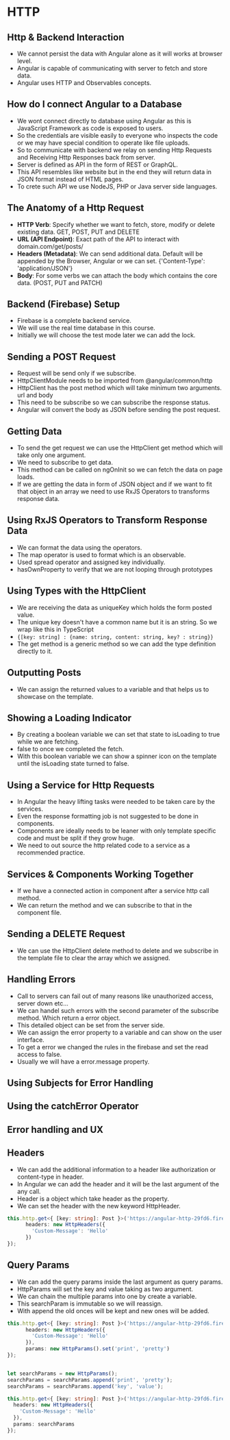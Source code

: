# HTTP

## Http & Backend Interaction

* We cannot persist the data with Angular alone as it will works at browser level.
* Angular is capable of communicating with server to fetch and store data.
* Angular uses HTTP and Observables concepts.

## How do I connect Angular to a Database

* We wont connect directly to database using Angular as this is JavaScript Framework as code is exposed to users.
* So the credentials are visible easily to everyone who inspects the code or we may have special condition to operate like file uploads.
* So to communicate with backend we relay on sending Http Requests and Receiving Http Responses back from server.
* Server is defined as API in the form of REST or GraphQL.
* This API resembles like website but in the end they will return data in JSON format instead of HTML pages.
* To crete such API we use NodeJS, PHP or Java server side languages.

## The Anatomy of a Http Request

* **HTTP Verb**: Specify whether we want to fetch, store, modify or delete existing data. GET, POST, PUT and DELETE
* **URL (API Endpoint)**: Exact path of the API to interact with domain.com/get/posts/
* **Headers (Metadata)**: We can send additional data. Default will be appended by the Browser, Angular or we can set. {'Content-Type': 'application/JSON'}
* **Body**: For some verbs we can attach the body which contains the core data. (POST, PUT and PATCH)

## Backend (Firebase) Setup

* Firebase is a complete backend service.
* We will use the real time database in this course.
* Initially we will choose the test mode later we can add the lock.

## Sending a POST Request

* Request will be send only if we subscribe.
* HttpClientModule needs to be imported from @angular/common/http
* HttpClient has the post method which will take minimum two arguments. url and  body
* This need to be subscribe so we can subscribe the response status.
* Angular will convert the body as JSON before sending the post request.
<!-- Need to Add code -->

## Getting Data

* To send the get request we can use the HttpClient get method which will take only one argument.
* We need to subscribe to get data.
* This method can be called on ngOnInit so we can fetch the data on page loads.
* If we are getting the data in form of JSON object and if we want to fit that object in an array we need to use RxJS Operators to transforms response data.
<!-- Need to Add code -->

## Using RxJS Operators to Transform Response Data

* We can format the data using the operators.
* The map operator is used to format which is an observable.
* Used spread operator and assigned key individually.
* hasOwnProperty to verify that we are not looping through prototypes
<!-- Need to Add code -->

## Using Types with the HttpClient

* We are receiving the data as uniqueKey which holds the form posted value.
* The unique key doesn't have a common name but it is an string. So we wrap like this in TypeScript
* ```{[key: string] : {name: string, content: string, key? : string}}```
* The get method is a generic method so we can add the type definition directly to it.
<!-- Need to Add code -->

## Outputting Posts

* We can assign the returned values to a variable and that helps us to showcase on the template.
<!-- Need to add code -->

## Showing a Loading Indicator

* By creating a boolean variable we can set that state to isLoading to true while we are fetching.
* false to once we completed the fetch.
* With this boolean variable we can show a spinner icon on the template until the isLoading state turned to false.

## Using a Service for Http Requests

* In Angular the heavy lifting tasks were needed to be taken care by the services.
* Even the response formatting job is not suggested to be done in components.
* Components are ideally needs to be leaner with only template specific code and must be split if they grow huge.
* We need to out source the http related code to a service as a recommended practice.

## Services & Components Working Together

* If we have a connected action in component after a service http call method.
* We can return the method and we can subscribe to that in the component file.

## Sending a DELETE Request

* We can use the HttpClient delete method to delete and we subscribe in the template file to clear the array which we assigned.

## Handling Errors

* Call to servers can fail out of many reasons like unauthorized access, server down etc...
* We can handel such errors with the second parameter of the subscribe method. Which return a error object.
* This detailed object can be set from the server side.
* We can assign the error property to a variable and can show on the user interface.
* To get a error we changed the rules in the firebase and set the read access to false.
* Usually we will have a error.message property.

## Using Subjects for Error Handling

## Using the catchError Operator

## Error handling and UX

## Headers

* We can add the additional information to a header like authorization or content-type in header.
* In Angular we can add the header and it will be the last argument of the any call.
* Header is a object which take header as the property.
* We can set the header with the new keyword HttpHeader.

```typescript
this.http.get<{ [key: string]: Post }>('https://angular-http-29fd6.firebaseio.com/posts.json', {
      headers: new HttpHeaders({
        'Custom-Message': 'Hello'
      })
});
```

## Query Params

* We can add the query params inside the last argument as query params.
* HttpParams will set the key and value taking as two argument.
* We can chain the multiple params into one by create a variable.
* This searchParam is immutable so we will reassign.
* With append the old onces will be kept and new ones will be added.

```typescript
this.http.get<{ [key: string]: Post }>('https://angular-http-29fd6.firebaseio.com/posts.json', {
      headers: new HttpHeaders({
        'Custom-Message': 'Hello'
      }),
      params: new HttpParams().set('print', 'pretty')
});


let searchParams = new HttpParams();
searchParams = searchParams.append('print', 'pretty');
searchParams = searchParams.append('key', 'value');

this.http.get<{ [key: string]: Post }>('https://angular-http-29fd6.firebaseio.com/posts.json', {
  headers: new HttpHeaders({
    'Custom-Message': 'Hello'
  }),
  params: searchParams
});

```
